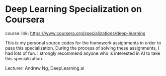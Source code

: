 # Deep Learning Specialization on Coursera
course link: https://www.coursera.org/specializations/deep-learning

This is my personal source codes for the homework assignments in order to pass this specialization. During the process of solving these assignments, I had lots of fun. I strongly recommend anyone who is interested in AI to take this specialization.

Lecturer: Andrew Ng, DeepLearning.ai
